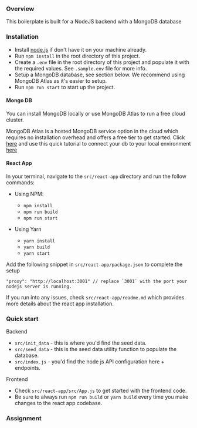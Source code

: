 ### Overview
This boilerplate is built for a NodeJS backend with a MongoDB database

### Installation
- Install [node.js](https://nodejs.org) if don't have it on your machine already. 
- Run `npm install` in the root directory of this project.
- Create a `.env` file in the root directory of this project and populate it with the required values. See `.sample.env` file for more info.
- Setup a MongoDB database, see section below. We recommend using MongoDB Atlas as it's easier to setup.
- Run `npm run start` to start up the project.


#### Mongo DB
You can install MongoDB locally or use MongoDB Atlas to run a free cloud cluster.

MongoDB Atlas is a hosted MongoDB service option in the cloud which requires no installation overhead and offers a free tier to get started. Click [here](https://www.mongodb.com/try) and use this quick tutorial to connect your db to your local environment [here](https://docs.atlas.mongodb.com/getting-started/)

#### React App
In your terminal, navigate to the `src/react-app` directory and run the follow commands:
- Using NPM:
  - `npm install`
  - `npm run build`
  - `npm run start`

- Using Yarn
  - `yarn install`
  - `yarn build`
  - `yarn start`

Add the following snippet in `src/react-app/package.json` to complete the setup
```
"proxy": "http://localhost:3001" // replace `3001` with the port your nodejs server is running.
```

If you run into any issues, check `src/react-app/readme.md` which provides more details about the react app installation.

### Quick start
Backend
- `src/init_data` - this is where you'd find the seed data.
- `src/seed_data` - this is the seed data utility function to populate the database.
- `src/index.js` - you'd find the node js API configuration here + endpoints.

Frontend
- Check `src/react-app/src/App.js` to get started with the frontend code. 
- Be sure to always run `npm run build` or `yarn build` every time you make changes to the react app codebase. 

### Assignment
